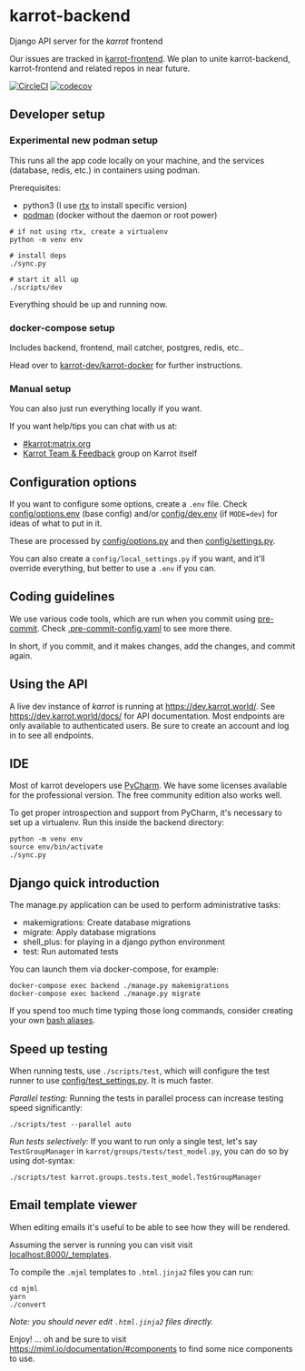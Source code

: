 # karrot-backend

Django API server for the _karrot_ frontend

Our issues are tracked in [karrot-frontend](https://github.com/karrot-dev/karrot-frontend/issues). We plan to unite karrot-backend, karrot-frontend and related repos in near future.

[![CircleCI](https://circleci.com/gh/karrot-dev/karrot-backend/tree/master.svg?style=svg)](https://circleci.com/gh/karrot-dev/karrot-backend/tree/master)
[![codecov](https://codecov.io/gh/karrot-dev/karrot-backend/branch/master/graph/badge.svg?token=U2gJZBxdkU)](https://codecov.io/gh/karrot-dev/karrot-backend)

## Developer setup

### Experimental new podman setup

This runs all the app code locally on your machine, and the services (database, redis, etc.) in containers using podman.

Prerequisites:
- python3 (I use [rtx](https://github.com/jdxcode/rtx) to install specific version)
- [podman](https://podman.io/) (docker without the daemon or root power)

```commandline
# if not using rtx, create a virtualenv
python -m venv env

# install deps
./sync.py

# start it all up
./scripts/dev
```

Everything should be up and running now.

### docker-compose setup

Includes backend, frontend, mail catcher, postgres, redis, etc..

Head over to [karrot-dev/karrot-docker](https://github.com/karrot-dev/karrot-docker) for further instructions.

### Manual setup

You can also just run everything locally if you want.

If you want help/tips you can chat with us at:
- [#karrot:matrix.org](https://matrix.to/#/#karrot:matrix.org)
- [Karrot Team & Feedback](https://karrot.world/#/groupPreview/191) group on Karrot itself

## Configuration options

If you want to configure some options, create a `.env` file. Check [config/options.env](config/options.env) (base config) and/or [config/dev.env](config/dev.env) (if `MODE=dev`) for ideas of what to put in it.

These are processed by [config/options.py](config/options.py) and then [config/settings.py](config/settings.py).

You can also create a `config/local_settings.py` if you want, and it'll override everything, but better to use a `.env` if you can.

## Coding guidelines

We use various code tools, which are run when you commit using [pre-commit](https://pre-commit.com/). Check [.pre-commit-config.yaml](.pre-commit-config.yaml) to see more there.

In short, if you commit, and it makes changes, add the changes, and commit again.

## Using the API

A live dev instance of _karrot_ is running at https://dev.karrot.world/. See https://dev.karrot.world/docs/ for API documentation. Most endpoints are only available to authenticated users. Be sure to create an account and log in to see all endpoints.

## IDE

Most of karrot developers use [PyCharm](https://www.jetbrains.com/pycharm/download/). We have some licenses available for the professional version. The free community edition also works well.

To get proper introspection and support from PyCharm, it's necessary to set up a virtualenv. Run this inside the backend directory:

```
python -m venv env
source env/bin/activate
./sync.py
```

## Django quick introduction

The manage.py application can be used to perform administrative tasks:

  - makemigrations: Create database migrations
  - migrate: Apply database migrations
  - shell\_plus: for playing in a django python environment
  - test: Run automated tests

You can launch them via docker-compose, for example:

```
docker-compose exec backend ./manage.py makemigrations
docker-compose exec backend ./manage.py migrate
```

If you spend too much time typing those long commands, consider creating your own [bash aliases](https://askubuntu.com/questions/17536/how-do-i-create-a-permanent-bash-alias).


## Speed up testing

When running tests, use `./scripts/test`, which will configure the test runner to use [config/test_settings.py](config/test_settings.py). It is much faster.

*Parallel testing:* Running the tests in parallel process can increase testing speed significantly:

```
./scripts/test --parallel auto
```

*Run tests selectively:* If you want to run only a single test, let's say
`TestGroupManager` in `karrot/groups/tests/test_model.py`, you can do so by
using dot-syntax:

```
./scripts/test karrot.groups.tests.test_model.TestGroupManager
```

## Email template viewer

When editing emails it's useful to be able to see how they will be rendered.

Assuming the server is running you can visit visit [localhost:8000/\_templates](http://localhost:8000/_templates).

To compile the `.mjml` templates to `.html.jinja2` files you can run:
```
cd mjml
yarn
./convert
```

_Note: you should never edit `.html.jinja2` files directly._

Enjoy! ... oh and be sure to visit https://mjml.io/documentation/#components to find some nice components to use.
